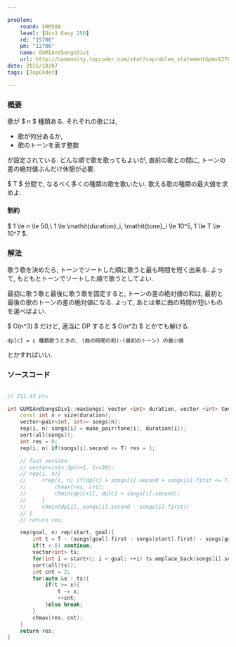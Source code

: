 ```yaml
---

problem:
    round: SRM588
    level: [Div1 Easy 250]
    rd: "15700"
    pm: "12706"
    name: GUMIAndSongsDiv1
    url: http://community.topcoder.com/stat?c=problem_statement&pm=12706&rd=15700
date: 2015/10/07
tags: [TopCoder]

---
```


### 概要

歌が $ n $ 種類ある.
それぞれの歌には,

- 歌が何分あるか,
- 歌のトーンを表す整数

が設定されている.
どんな順で歌を歌ってもよいが, 直前の歌との間に, トーンの差の絶対値ぶんだけ休憩が必要.

$ T $ 分間で, なるべく多くの種類の歌を歌いたい.
歌える歌の種類の最大値を求めよ.


#### 制約

$ 1 \le n \le 50,\ 1 \le \mathit{duration}_i, \mathit{tone}_i \le 10^5, 1 \le T \le 10^7 $.

### 解法

歌う歌を決めたら, トーンでソートした順に歌うと最も時間を短く出来る.
よって, もともとトーンでソートした順で歌うとしてよい.

最初に歌う歌と最後に歌う歌を固定すると, トーンの差の絶対値の和は, 最初と最後の歌のトーンの差の絶対値になる.
よって, あとは単に曲の時間が短いものを選べばよい.

$ O(n^3) $ だけど, 適当に DP すると $ O(n^2) $ とかでも解ける.

`dp[c] = c 種類歌うときの, (曲の時間の和)-(最初のトーン) の最小値`

とかすればいい.


### ソースコード

~~~ cpp

// 211.43 pts

int GUMIAndSongsDiv1::maxSongs( vector <int> duration, vector <int> tone, int T ){
    const int n = size(duration);
    vector<pair<int, int>> songs(n);
    rep(i, n) songs[i] = make_pair(tone[i], duration[i]);
    sort(all(songs));
    int res = 0;
    rep(i, n) if(songs[i].second <= T) res = 1;

    // fast version
    // vector<int> dp(n+1, 1<<30);
    // rep(i, n){
    //     rrep(c, n) if(dp[c] + songs[i].second + songs[i].first <= T){
    //         chmax(res, c+1);
    //         chmin(dp[c+1], dp[c] + songs[i].second);
    //     }
    //     chmin(dp[1], songs[i].second - songs[i].first);
    // }
    // return res;

    rep(goal, n) rep(start, goal){
        int t = T - (songs[goal].first - songs[start].first) - songs[goal].second - songs[start].second;
        if(t < 0) continue;
        vector<int> ts;
        for(int i = start+1; i < goal; ++i) ts.emplace_back(songs[i].second);
        sort(all(ts));
        int cnt = 2;
        for(auto &x : ts){
            if(t >= x){
                t -= x;
                ++cnt;
            }else break;
        }
        chmax(res, cnt);
    }
    return res;
}
~~~


